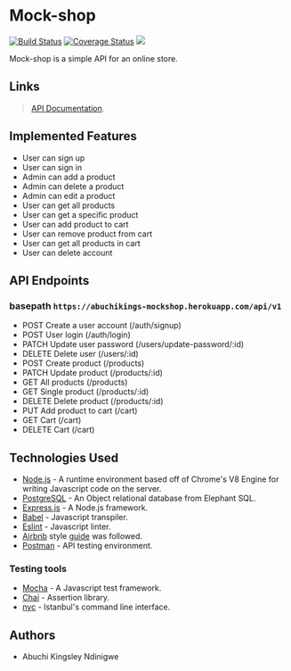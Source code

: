 # Mock-shop

[![Build Status](https://travis-ci.com/AbuchiKings/mock-shop.svg?branch=develop)](https://travis-ci.com/AbuchiKings/mock-shop)
[![Coverage Status](https://coveralls.io/repos/github/AbuchiKings/mock-shop/badge.svg?branch=develop)](https://coveralls.io/github/AbuchiKings/mock-shop?branch=develop)
<a href="https://codeclimate.com/github/AbuchiKings/mock-shop/maintainability"><img src="https://api.codeclimate.com/v1/badges/1f72700e4640352cde62/maintainability" /></a>


Mock-shop is a simple API for an online store.


## Links
> [API Documentation](https://abuchikings-mockshop.herokuapp.com/docs).


## Implemented Features
* User can sign up
* User can sign in
* Admin can add a product
* Admin can delete a product
* Admin can edit a product
* User  can get all products
* User can get a specific product
* User can add product to cart
* User can remove product from cart
* User can get all products in cart
* User can delete account


## API Endpoints

### basepath `https://abuchikings-mockshop.herokuapp.com/api/v1`


* POST  Create a user account               (/auth/signup)
* POST  User login                          (/auth/login)
* PATCH Update user password                (/users/update-password/:id)
* DELETE Delete user                        (/users/:id)
* POST Create product                       (/products)
* PATCH Update product                      (/products/:id)
* GET All products                          (/products)
* GET Single product                        (/products/:id)
* DELETE Delete product                     (/products/:id)
* PUT Add product to cart                   (/cart)
* GET Cart                                  (/cart)
* DELETE Cart                               (/cart)


## Technologies Used

* [Node.js](https://nodejs.org) - A runtime environment based off of Chrome's V8 Engine for writing Javascript code on the server.
* [PostgreSQL](https://www.postgresql.org) - An Object relational database from Elephant SQL.
* [Express.js](https://expressjs.com) - A Node.js framework.
* [Babel](https://babeljs.io) - Javascript transpiler.
* [Eslint](https://eslint.org/) - Javascript linter. 
* [Airbnb](https://www.npmjs.com/package/eslint-config-airbnb) style [guide](https://github.com/airbnb/javascript) was followed.
* [Postman](https://www.getpostman.com/) - API testing environment.

### Testing tools
* [Mocha](https://mochajs.org/) - A Javascript test framework.
* [Chai](http://chaijs.com) - Assertion library.
* [nyc](https://github.com/istanbuljs/nyc) - Istanbul's command line interface.



## Authors
*  Abuchi Kingsley Ndinigwe